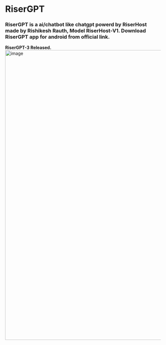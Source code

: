 # RiserGPT
### RiserGPT is a ai/chatbot like chatgpt powerd by RiserHost made by Rishikesh Rauth, Model RiserHost-V1. Download RiserGPT app for android from official link.

**RiserGPT-3 Released.**
<img width="1919" height="938" alt="image" src="https://github.com/user-attachments/assets/92e092bc-23f4-4d78-b606-9daf3f63eae4" />

